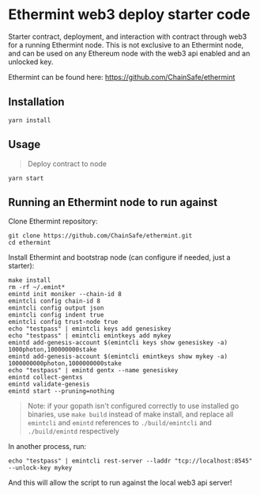 # Ethermint web3 deploy starter code

Starter contract, deployment, and interaction with contract through web3 for a running Ethermint node. This is not exclusive to an Ethermint node, and can be used on any Ethereum node with the web3 api enabled and an unlocked key. 

Ethermint can be found here: https://github.com/ChainSafe/ethermint

## Installation

```
yarn install
```

## Usage

> Deploy contract to node
```
yarn start
```

## Running an Ethermint node to run against

Clone Ethermint repository:
```
git clone https://github.com/ChainSafe/ethermint.git
cd ethermint
```

Install Ethermint and bootstrap node (can configure if needed, just a starter):
```
make install 
rm -rf ~/.emint*
emintd init moniker --chain-id 8
emintcli config chain-id 8
emintcli config output json
emintcli config indent true
emintcli config trust-node true
echo "testpass" | emintcli keys add genesiskey
echo "testpass" | emintcli emintkeys add mykey
emintd add-genesis-account $(emintcli keys show genesiskey -a) 1000photon,100000000stake
emintd add-genesis-account $(emintcli emintkeys show mykey -a) 1000000000photon,1000000000stake
echo "testpass" | emintd gentx --name genesiskey
emintd collect-gentxs
emintd validate-genesis
emintd start --pruning=nothing

```

> Note: if your gopath isn't configured correctly to use installed go binaries, use `make build` instead of make install, and replace all `emintcli` and `emintd` references to `./build/emintcli` and `./build/emintd` respectively

In another process, run:
```
echo "testpass" | emintcli rest-server --laddr "tcp://localhost:8545" --unlock-key mykey
```

And this will allow the script to run against the local web3 api server!